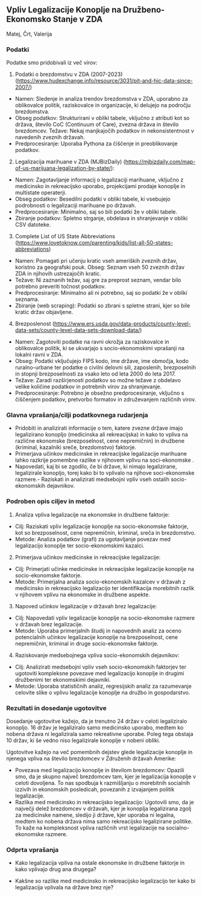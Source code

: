 ## Vpliv Legalizacije Konoplje na Družbeno-Ekonomsko Stanje v ZDA

Matej, Črt, Valerija

### Podatki

Podatke smo pridobivali iz več virov:

1. Podatki o brezdomstvu v ZDA (2007-2023) (https://www.hudexchange.info/resource/3031/pit-and-hic-data-since-2007/)
- Namen: Sledenje in analiza trendov brezdomstva v ZDA, uporabno za oblikovalce politik, raziskovalce in organizacije, ki delujejo na področju brezdomstva.
- Obseg podatkov: Strukturirani v obliki tabele, vključno z atributi kot so država, število CoC (Continuum of Care), zvezna država in število brezdomcev. Težave: Nekaj manjkajočih podatkov in nekonsistentnost v navedenih zveznih državah.
 - Predprocesiranje: Uporaba Pythona za čiščenje in preoblikovanje podatkov.
 
 2. Legalizacija marihuane v ZDA (MJBizDaily) (https://mjbizdaily.com/map-of-us-marijuana-legalization-by-state/):
- Namen: Zagotavljanje informacij o legalizaciji marihuane, vključno z medicinsko in rekreacijsko uporabo, projekcijami prodaje konoplje in multistate operaterji.
- Obseg podatkov: Besedilni podatki v obliki tabele, ki vsebujejo podrobnosti o legalizaciji marihuane po državah.
- Predprocesiranje: Minimalno, saj so bili podatki že v obliki tabele. 
- Zbiranje podatkov: Spletno strganje, obdelava in shranjevanje v obliki CSV datoteke. 

3. Complete List of US State Abbreviations (https://www.lovetoknow.com/parenting/kids/list-all-50-states-abbreviations)
- Namen: Pomagati pri učenju kratic vseh ameriških zveznih držav, koristno za geografski pouk. Obseg: Seznam vseh 50 zveznih držav ZDA in njihovih ustrezajočih kratic.
- Težave: Ni zaznanih težav, saj gre za preprost seznam, vendar bilo potrebno preveriti točnost podatkov.
- Predprocesiranje: Minimalno ali ni potrebno, saj so podatki že v obliki seznama.
- Zbiranje (web scraping): Podatki so zbrani s spletne strani, kjer so bile kratic držav objavljene.

4. Brezposlenost (https://www.ers.usda.gov/data-products/county-level-data-sets/county-level-data-sets-download-data/)
- Namen: Zagotoviti podatke na ravni okrožja za raziskovalce in oblikovalce politik, ki se ukvarjajo s socio-ekonomskimi vprašanji na lokalni ravni v ZDA.
- Obseg: Podatki vključujejo FIPS kodo, ime države, ime območja, kodo ruralno-urbane ter podatke o civilni delovni sili, zaposlenih, brezposelnih in stopnji brezposelnosti za vsako leto od leta 2000 do leta 2017.
- Težave: Zaradi razširjenosti podatkov so možne težave z obdelavo velike količine podatkov in potrebnih virov za shranjevanje.
- Predprocesiranje: Potrebno je obsežno predprocesiranje, vključno s čiščenjem podatkov, pretvorbo formatov in združevanjem različnih virov.

### Glavna vprašanja/cilji podatkovnega rudarjenja

- Pridobiti in analizirati informacije o tem, katere zvezne države imajo legalizirano konopljo (medicinska ali rekreacijska) in kako to vpliva na različne ekonomske (brezposelnost, cene nepremičnin) in družbene (kriminal, kazalniki sreče, brezdomstvo) faktorje.
- Primerjava učinkov medicinske in rekreacijske legalizacije marihuane lahko razkrije pomembne razlike v njihovem vplivu na soci-ekonomske .
- Napovedati, kaj bi se zgodilo, če bi države, ki nimajo legalizirane, legalizirale konopljo, torej kako bi to vplivalo na njihove soci-ekonomske razmere.- Raziskati in analizirati medsebojni vpliv vseh ostalih socio-ekonomskih dejavnikov.

### Podroben opis ciljev in metod

1.  Analiza vpliva legalizacije na ekonomske in družbene faktorje:

-   Cilj: Raziskati vpliv legalizacije konoplje na socio-ekonomske faktorje, kot so brezposelnost, cene nepremičnin, kriminal, sreča in brezdomstvo.
-   Metode: Analiza podatkov (grafi) za ugotavljanje povezav med legalizacijo konoplje ter socio-ekonomskimi kazalci.

2.  Primerjava učinkov medicinske in rekreacijske legalizacije:

-   Cilj: Primerjati učinke medicinske in rekreacijske legalizacije konoplje na socio-ekonomske faktorje.
-   Metode: Primerjalna analiza socio-ekonomskih kazalcev v državah z medicinsko in rekreacijsko legalizacijo ter identifikacija morebitnih razlik v njihovem vplivu na ekonomske in družbene aspekte.

3.  Napoved učinkov legalizacije v državah brez legalizacije:

-   Cilj: Napovedati vpliv legalizacije konoplje na socio-ekonomske razmere v državah brez legalizacije.
-   Metode: Uporaba  primerjalnih študij in napovednih analiz za oceno potencialnih učinkov legalizacije konoplje na brezposelnost, cene nepremičnin, kriminal in druge socio-ekonomske faktorje.

4.  Raziskovanje medsebojnega vpliva socio-ekonomskih dejavnikov:

-   Cilj: Analizirati medsebojni vpliv vseh socio-ekonomskih faktorjev ter ugotoviti kompleksne povezave med legalizacijo konoplje in drugimi družbenimi ter ekonomskimi dejavniki.
-   Metode: Uporaba statističnih analiz, regresijskih analiz za razumevanje celovite slike o vplivu legalizacije konoplje na družbo in gospodarstvo.

### Rezultati in dosedanje ugotovitve

Dosedanje ugotovitve kažejo, da je trenutno 24 držav v celoti legaliziralo konopljo. 16 držav je legaliziralo samo medicinsko uporabo, medtem ko nobena država ni legalizirala samo rekreativne uporabe. Poleg tega obstaja 10 držav, ki še vedno niso legalizirale konoplje v nobeni obliki.

Ugotovitve kažejo na več pomembnih dejstev glede legalizacije konoplje in njenega vpliva na število brezdomcev v Združenih državah Amerike:

- Povezava med legalizacijo konoplje in številom brezdomcev: Opazili smo, da je skupno največ brezdomcev tam, kjer je legalizacija konoplje v celoti dovoljena. To nas spodbuja k razmišljanju o morebitnih socialnih izzivih in ekonomskih posledicah, povezanih z izvajanjem politik legalizacije.
- Razlika med medicinsko in rekreacijsko legalizacijo: Ugotovili smo, da je največji delež brezdomcev v državah, kjer je konoplja legalizirana zgolj za medicinske namene, sledijo ji države, kjer uporaba ni legalna, medtem ko nobena država nima samo rekreacijsko legalizirane politike. To kaže na kompleksnost vpliva različnih vrst legalizacije na socialno-ekonomske razmere.

### Odprta vprašanja

-  Kako legalizacija vpliva na ostale ekonomske in družbene faktorje in kako vplivajo drug ana drugega?

- Kakšne so razlike med medicinsko in rekreacijsko legalizacijo ter kako bi legalizacija vplivala na države brez nje?